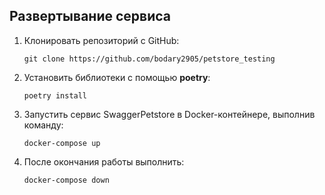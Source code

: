 ## Развертывание сервиса

1. Клонировать репозиторий с GitHub:

   ```
   git clone https://github.com/bodary2905/petstore_testing
   ```

2. Установить библиотеки с помощью **poetry**:

   ```
   poetry install
   ```

3. Запустить сервис SwaggerPetstore в Docker-контейнере, выполнив команду:
    ```
   docker-compose up
   ```
4. После окончания работы выполнить:
    ```
   docker-compose down
   ```